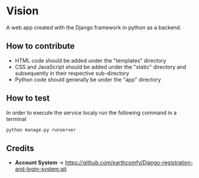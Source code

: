 # Vision

A web app created with the Django framework in python as a backend.

## How to contribute

* HTML code should be added under the "templates" directory
* CSS and JavaScript should be added under the "static" directory and subsequently in their respective sub-directory
* Python code should generally be under the "app" directory

## How to test

In order to execute the service localy run the following command in a terminal

```bash
python manage.py runserver
```

## Credits

* **Account System** -> https://github.com/earthcomfy/Django-registration-and-login-system.git